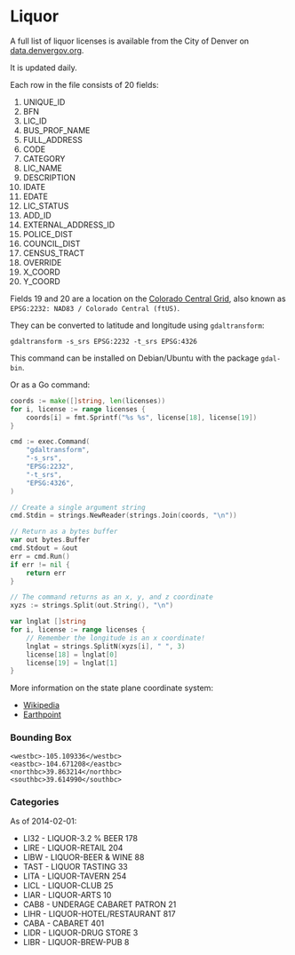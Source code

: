 Liquor
======

A full list of liquor licenses is available from the City of Denver on [data.denvergov.org](http://data.denvergov.org/dataset/city-and-county-of-denver-liquor-licenses).

It is updated daily.

Each row in the file consists of 20 fields:

1. UNIQUE_ID
2. BFN
3. LIC_ID
4. BUS_PROF_NAME
5. FULL_ADDRESS
6. CODE
7. CATEGORY
8. LIC_NAME
9. DESCRIPTION
10. IDATE
11. EDATE
12. LIC_STATUS
13. ADD_ID
14. EXTERNAL_ADDRESS_ID
15. POLICE_DIST
16. COUNCIL_DIST
17. CENSUS_TRACT
18. OVERRIDE
19. X_COORD
20. Y_COORD

Fields 19 and 20 are a location on the [Colorado Central Grid](http://spatialreference.org/ref/epsg/2232/), also known as `EPSG:2232: NAD83 / Colorado Central (ftUS)`.

They can be converted to latitude and longitude using `gdaltransform`:

    gdaltransform -s_srs EPSG:2232 -t_srs EPSG:4326

This command can be installed on Debian/Ubuntu with the package `gdal-bin`.

Or as a Go command:

```go
coords := make([]string, len(licenses))
for i, license := range licenses {
    coords[i] = fmt.Sprintf("%s %s", license[18], license[19])
}

cmd := exec.Command(
    "gdaltransform",
    "-s_srs",
    "EPSG:2232",
    "-t_srs",
    "EPSG:4326",
)

// Create a single argument string
cmd.Stdin = strings.NewReader(strings.Join(coords, "\n"))

// Return as a bytes buffer
var out bytes.Buffer
cmd.Stdout = &out
err = cmd.Run()
if err != nil {
    return err
}

// The command returns as an x, y, and z coordinate
xyzs := strings.Split(out.String(), "\n")

var lnglat []string
for i, license := range licenses {
    // Remember the longitude is an x coordinate!
    lnglat = strings.SplitN(xyzs[i], " ", 3)
    license[18] = lnglat[0]
    license[19] = lnglat[1]
}
```

More information on the state plane coordinate system:

* [Wikipedia](http://en.wikipedia.org/wiki/State_Plane_Coordinate_System)
* [Earthpoint](http://www.earthpoint.us/StatePlane.aspx)


### Bounding Box

    <westbc>-105.109336</westbc>
    <eastbc>-104.671208</eastbc>
    <northbc>39.863214</northbc>
    <southbc>39.614990</southbc>

### Categories

As of 2014-02-01:

* LI32 - LIQUOR-3.2 % BEER          178
* LIRE - LIQUOR-RETAIL              204
* LIBW - LIQUOR-BEER & WINE          88
* TAST - LIQUOR TASTING              33
* LITA - LIQUOR-TAVERN              254
* LICL - LIQUOR-CLUB                 25
* LIAR - LIQUOR-ARTS                 10
* CAB8 - UNDERAGE CABARET PATRON     21
* LIHR - LIQUOR-HOTEL/RESTAURANT    817
* CABA - CABARET                    401
* LIDR - LIQUOR-DRUG STORE            3
* LIBR - LIQUOR-BREW-PUB              8
